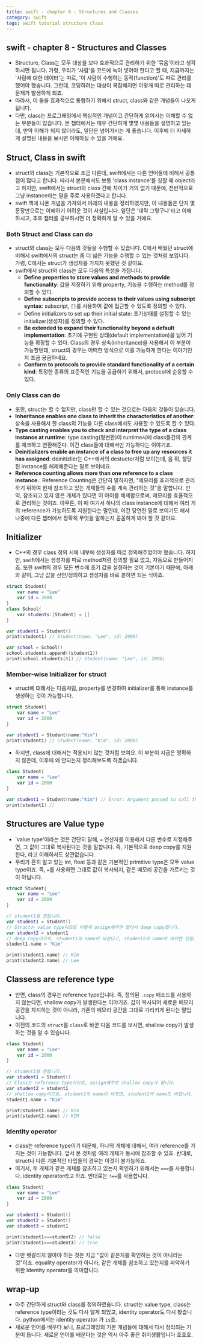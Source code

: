 ```yaml
---
title: swift - chapter 8 - Structures and Classes
category: swift
tags: swift tutorial structure class
---
```


## swift - chapter 8 - Structures and Classes

- Structure, Class는 모두 대상을 보다 효과적으로 관리하기 위한 '묶음'이라고 생각하시면 됩니다. 가령, 우리가 '사람'을 코드에 녹여 넣어야 한다고 할 때, 지금까지는 '사람에 대한 데이터'는 따로, '이 사람이 수행하는 동작(function)'도 따로 관리를 했어야 했습니다. 그런데, 코딩하려는 대상이 복잡해지면 이렇게 따로 관리하는 데 문제가 발생하게 되죠.
- 따라서, 이 둘을 효과적으로 통합하기 위해서 struct, class와 같은 개념들이 나오게 됩니다.
- 다만, class는 프로그래밍에서 핵심적인 개념이고 간단하게 읽어서는 이해할 수 없는 부분들이 많습니다. 본 챕터에서는 매우 간단하게 몇몇 내용들을 설명하고 있는데, 만약 이해가 되지 않더라도, 일단은 넘어가시는 게 좋습니다. 이후에 더 자세하게 설명된 내용을 보시면 이해하실 수 있을 거에요.

## Struct, Class in swift

- struct와 class는 기본적으로 조금 다른데, swift에서는 다른 언어들에 비해서 공통점이 많다고 합니다. 따라서 본문에서도 보통 'class instance'를 칭할 때 object라고 하지만, swift에서는 struct와 class 간에 차이가 거의 없기 때문에, 전반적으로 그냥 instance라는 말을 주로 사용하겠다고 합니다.
- swift 책에 나온 개념을 가져와서 아래의 내용을 정리하였지만, 이 내용들은 단지 몇 문장만으로는 이해하기 어려운 것이 사실입니다. 일단은 '대략 그렇구나'라고 이해하시고, 추후 챕터를 공부하시면 더 정확하게 알 수 있을 거에요.

### Both Struct and Class can do

- struct와 class는 모두 다음의 것들을 수행할 수 있습니다. C에서 배웠던 struct에 비해서 swift에서의 struct는 좀 더 넓은 기능을 수행할 수 있는 것처럼 보입니다. 가령, C에서는 struct가 생성자를 가지지 못했던 것 같아요.
- swift에서 struct와 class는 모두 다음의 특성을 가집니다.
  - **Define properties to store values and methods to provide functionality**: 값을 저장하기 위해 property, 기능을 수행하는 method를 정의할 수 있다.
  - **Define subscripts to provide access to their values using subscript syntax**: subscript, `[]`를 사용하여 값에 접근할 수 있도록 정의할 수 있다.
  - Define initializers to set up their initial state: 초기상태를 설정할 수 있는 initializer(생성자)를 정의할 수 있다.
  - **Be extended to expand their functionality beyond a default implementation**: 초기에 구현된 상태(default implementation)을 넘어 기능을 확장할 수 있다. Class의 경우 상속(inheritance)을 사용해서 이 부분이 가능할텐데, struct의 경우는 어떠한 방식으로 이를 가능하게 한다는 이야기인지 조금 궁금하네요.
  - **Conform to protocols to provide standard functionality of a certain kind**: 특정한 종류의 표준적인 기능을 공급하기 위해서, protocol에 순응할 수 있다. 

### Only Class can do

- 또한, struct는 할 수 없지만, class만 할 수 있는 것으로는 다음의 것들이 있습니다.
- **Inheritance enables one class to inherit the characteristics of another**: 상속을 사용해서 한 class의 기능을 다른 class에서도 사용할 수 있도록 할 수 있다.
- **Type casting enables you to check and interpret the type of a class instance at runtime**: type casting(형변환)이 runtime시에 class들간의 관계를 체크하고 변환해준다. 이건 class들에 대해서만 가능하다는 이야기죠.
- **Deinitializers enable an instance of a class to free up any resources it has assigned**: deinitizlier는 C++에서의 destuctor처럼 보이는데, 음 뭐, 할당된 instance를 해제해준다는 말로 보이네요.
- **Reference counting allows more than one reference to a class instance.**: Reference Counting은 간단히 말하자면, "메모리를 효과적으로 관리하기 위하여 현재 참조하고 있는 개체들의 수를 계속 관리하는 것"을 말합니다. 만약, 참조되고 있지 않은 개체가 있다면 이 아이를 해제함으로써, 메모리를 효율적으로 관리하는 것이죠. 아무튼, 이 때 여기서 하나의 class instance에 대해서 여러 개의 reference가 가능하도록 지원한다는 말인데, 이건 당연한 말로 보이기도 해서 나중에 다른 챕터에서 정확히 무엇을 말하는지 꼼꼼하게 봐야 할 것 같아요.

## Initializer

- C++의 경우 class 정의 시에 내부에 생성자를 따로 정의해주었어야 했습니다. 하지만, swift에서는 생성자를 따로 method처럼 정의할 필요 없고, 자동으로 만들어지죠. 또한 swift의 경우 모든 변수에 초기 값을 설정하는 것이 기본이기 때문에, 아래와 같이, 그냥 값을 선언/정의하고 생성자를 바로 콜하면 되는 식이죠.

```swift
struct Student{
    var name = "Lee"
    var id = 2000
}
class School{
    var students:[Student] = []
}

var student1 = Student()
print(student1) // Student(name: "Lee", id: 2000)

var school = School()
school.students.append((student1))
print(school.students[0]) // Student(name: "Lee", id: 2000)
```

### Member-wise Initializer for struct 

- struct에 대해서는 다음처럼, property를 변경하여 initializer를 통해 instance를 생성하는 것이 가능합니다.

```swift
struct Student{
    var name = "Lee"
    var id = 2000
}

var student1 = Student(name:"Kim")
print(student1) // Student(name: "Kim", id: 2000)
```

- 하지만, class에 대해서는 적용되지 않는 것처럼 보여요. 이 부분이 지금은 명확하지 않은데, 이후에 왜 안되는지 정리해보도록 하겠습니다.

```swift
class Student{
    var name = "Lee"
    var id = 2000
}

var student1 = Student(name:"Kim") // Error: Argument passed to call that takes no argument
print(student1) // 
```

## Structures  are Value type

- 'value type'이라는 것은 간단히 말해, `=` 연산자를 이용해서 다른 변수로 지정해주면, 그 값이 그대로 복사된다는 것을 말합니다. 즉, 기본적으로 deep copy를 지원한다, 라고 이해하셔도 상관없습니다.
- 우리가 흔히 알고 있는 int, float 등과 같은 기본적인 primitive type은 모두 value type이죠. 즉, `=`를 사용하면 그대로 값이 복사되지, 같은 메모리 공간을 가르키는 것이 아닙니다.

```swift
struct Student{
    var name = "Lee"
    var id = 2000
}

// student1을 만듭니다.
var student1 = Student()
// Struct는 value type이므로 이렇게 assign해주면 알아서 deep copy됩니다.
var student2 = student1
// deep copy이므로, student1의 name이 바뀐다고, student2의 name이 바뀌면 안됨.
student1.name = "Kim"

print(student1.name) // Kim
print(student2.name) // Lee
```

## Classess are reference type

- 반면, class의 경우는 reference type입니다. 즉, 정의된 `.copy` 메소드를 사용하지 않는다면, shallow copy가 발생한다는 이야기죠. 값이 복사되어 새로운 메모리 공간을 차지하는 것이 아니라, 기존의 메모리 공간을 그대로 가리키게 된다는 말입니다.
- 이전의 코드의 `struct`를 `class`로 바꾼 다음 코드를 보시면, shallow copy가 발생하는 것을 알 수 있습니다.

```swift
class Student{
    var name = "Lee"
    var id = 2000
}

// student1을 만듭니다.
var student1 = Student()
// Class는 reference type이므로, assign해주면 shallow copy가 됩니다.
var student2 = student1
// shallow copy이므로, student1의 name이 바뀌면, student2의 name도 바뀝니다.
student1.name = "Kim"

print(student1.name) // Kim
print(student2.name) // KIM
```

### Identity operator

- class는 reference type이기 때문에, 하나의 개체에 대해서, 여러 reference를 가지는 것이 가능합니다. 앞서 본 것처럼 여러 개체가 동시에 참조할 수 있죠. 반대로, struct나 다른 기본적인 타입들의 경우는 이것이 불가능하죠.
- 여기서, 두 개체가 같은 개체를 참조하고 있는지 확인하기 위해서는 `===`를 사용합니다. identity operator라고 하죠. 반대로는 `!==`를 사용합니다.

```swift
class Student{
    var name = "Lee"
    var id = 2000
}

var student1 = Student()
var student2 = Student()
var student3 = student1

print(student1===student2) // false
print(student1===student3) // true
```

- 다만 헷갈리지 않아야 하는 것은 지금 "값이 같은지를 확인하는 것이 아니라는 것"이죠. equality operator가 아니라, 같은 개체를 참조하고 있는지를 파악하기 위한 Identity operator를 의미합니다.

## wrap-up

- 아주 간단하게 struct와 class를 정의하였습니다. struct는 value type, class는 reference type이라는 것도 다시 알게 되었고, identity operator도 다시 봤습니다. python에서는 identity operator 가 `is`죠.
- 새로운 언어를 배우다 보니, 프로그래밍의 기본 개념들에 대해서 다시 정리되는 기분이 듭니다. 새로운 언어를 배운다는 것은 역시 아주 좋은 취미생활입니다 호호호.